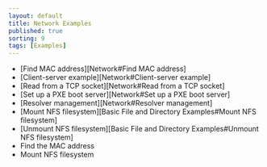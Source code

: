 ```yaml
---
layout: default
title: Network Examples 
published: true
sorting: 9
tags: [Examples]
---
```


* [Find MAC address][Network#Find MAC address]
* [Client-server example][Network#Client-server example]
* [Read from a TCP socket][Network#Read from a TCP socket]
* [Set up a PXE boot server][Network#Set up a PXE boot server]
* [Resolver management][Network#Resolver management]
* [Mount NFS filesystem][Basic File and Directory Examples#Mount NFS filesystem]
* [Unmount NFS filesystem][Basic File and Directory Examples#Unmount NFS filesystem]
* Find the MAC address
* Mount NFS filesystem